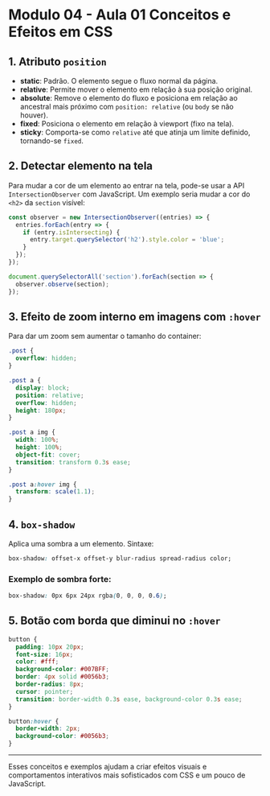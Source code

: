 # Modulo 04 - Aula 01 Conceitos e Efeitos em CSS

## 1. Atributo `position`

- **static**: Padrão. O elemento segue o fluxo normal da página.
- **relative**: Permite mover o elemento em relação à sua posição original.
- **absolute**: Remove o elemento do fluxo e posiciona em relação ao ancestral mais próximo com `position: relative` (ou `body` se não houver).
- **fixed**: Posiciona o elemento em relação à viewport (fixo na tela).
- **sticky**: Comporta-se como `relative` até que atinja um limite definido, tornando-se `fixed`.

## 2. Detectar elemento na tela

Para mudar a cor de um elemento ao entrar na tela, pode-se usar a API `IntersectionObserver` com JavaScript. Um exemplo seria mudar a cor do `<h2>` da `section` visível:

```js
const observer = new IntersectionObserver((entries) => {
  entries.forEach(entry => {
    if (entry.isIntersecting) {
      entry.target.querySelector('h2').style.color = 'blue';
    }
  });
});

document.querySelectorAll('section').forEach(section => {
  observer.observe(section);
});
```

## 3. Efeito de zoom interno em imagens com `:hover`

Para dar um zoom sem aumentar o tamanho do container:

```css
.post {
  overflow: hidden;
}

.post a {
  display: block;
  position: relative;
  overflow: hidden;
  height: 180px;
}

.post a img {
  width: 100%;
  height: 100%;
  object-fit: cover;
  transition: transform 0.3s ease;
}

.post a:hover img {
  transform: scale(1.1);
}
```

## 4. `box-shadow`

Aplica uma sombra a um elemento. Sintaxe:

```css
box-shadow: offset-x offset-y blur-radius spread-radius color;
```

### Exemplo de sombra forte:

```css
box-shadow: 0px 6px 24px rgba(0, 0, 0, 0.6);
```

## 5. Botão com borda que diminui no `:hover`

```css
button {
  padding: 10px 20px;
  font-size: 16px;
  color: #fff;
  background-color: #007BFF;
  border: 4px solid #0056b3;
  border-radius: 8px;
  cursor: pointer;
  transition: border-width 0.3s ease, background-color 0.3s ease;
}

button:hover {
  border-width: 2px;
  background-color: #0056b3;
}
```

---

Esses conceitos e exemplos ajudam a criar efeitos visuais e comportamentos interativos mais sofisticados com CSS e um pouco de JavaScript.

